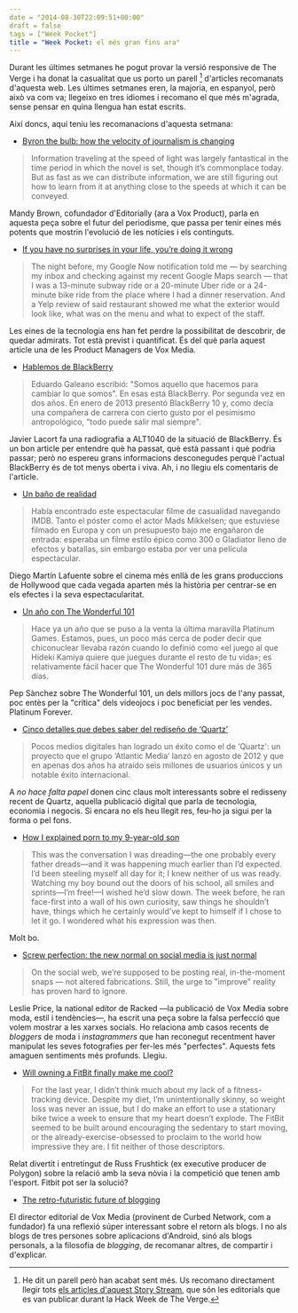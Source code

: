 ```yaml
---
date = "2014-08-30T22:09:51+00:00"
draft = false
tags = ["Week Pocket"]
title = "Week Pocket: el més gran fins ara"
---
```

Durant les últimes setmanes he pogut provar la versió responsive de The Verge i ha donat la casualitat que us porto un parell [^1] d'articles recomanats d'aquesta web. Les últimes setmanes eren, la majoria, en espanyol, però això va com va; llegeixo en tres idiomes i recomano el que més m'agrada, sense pensar en quina llengua han estat escrits. 

<!-- more -->

Així doncs, aquí teniu les recomanacions d'aquesta setmana:

- [Byron the bulb: how the velocity of journalism is changing](http://mobile.theverge.com/m/2014/8/18/6030921/byron-the-bulb-how-the-velocity-of-journalism-is-changing)

> Information traveling at the speed of light was largely fantastical in the time period in which the novel is set, though it’s commonplace today. But as fast as we can distribute information, we are still figuring out how to learn from it at anything close to the speeds at which it can be conveyed.

Mandy Brown, cofundador d'Editorially (ara a Vox Product), parla en aquesta peça sobre el futur del periodisme, que passa per tenir eines més potents que mostrin l'evolució de les notícies i els continguts.

- [If you have no surprises in your life, you’re doing it wrong](http://www.theverge.com/2014/8/18/6031443/if-you-have-no-surprises-in-your-life-you-re-doing-it-wrong)

> The night before, my Google Now notification told me — by searching my inbox and checking against my recent Google Maps search — that I was a 13-minute subway ride or a 20-minute Uber ride or a 24-minute bike ride from the place where I had a dinner reservation. And a Yelp review of said restaurant showed me what the exterior would look like, what was on the menu and what to expect of the staff. 

Les eines de la tecnologia ens han fet perdre la possibilitat de descobrir, de quedar admirats. Tot està previst i quantificat. És del què parla aquest article una de les Product Managers de Vox Media.

- [Hablemos de BlackBerry](http://alt1040.com/2014/08/hablemos-blackberry)

> Eduardo Galeano escribió: "Somos aquello que hacemos para cambiar lo que somos". En esas está BlackBerry. Por segunda vez en dos años. En enero de 2013 presentó BlackBerry 10 y, como decía una compañera de carrera con cierto gusto por el pesimismo antropológico, "todo puede salir mal siempre".

Javier Lacort fa una radiografia a ALT1040 de la situació de BlackBerry. És un bon article per entendre què ha passat, què està passant i què podria passar; però no espereu grans informacions desconegudes perquè l'actual BlackBerry és de tot menys oberta i viva. Ah, i no llegiu els comentaris de l'article.

- [Un baño de realidad](http://minid.net/2014/08/25/un-ban%CC%83o-de-realidad/)

> Había encontrado este espectacular filme de casualidad navegando IMDB. Tanto el póster como el actor Mads Mikkelsen; que estuviese filmado en Europa y con un presupuesto bajo me engañaron de entrada: esperaba un filme estilo épico como 300 o Gladiator lleno de efectos y batallas, sin embargo estaba por ver una película espectacular.

Diego Martín Lafuente sobre el cinema més enllà de les grans produccions de Hollywood que cada vegada aparten més la història per centrar-se en els efectes i la seva espectacularitat.

- [Un año con The Wonderful 101](http://www.anaitgames.com/noticias/wonderful)

> Hace ya un año que se puso a la venta la última maravilla Platinum Games. Estamos, pues, un poco más cerca de poder decir que chiconuclear llevaba razón cuando lo definió como «el juego al que Hideki Kamiya quiere que juegues durante el resto de tu vida»; es relativamente fácil hacer que The Wonderful 101 dure más de 365 días.

Pep Sànchez sobre The Wonderful 101, un dels millors jocs de l'any passat, poc entès per la "crítica" dels videojocs i poc beneficiat per les vendes. Platinum Forever.

- [Cinco detalles que debes saber del rediseño de ‘Quartz’](http://nohacefaltapapel.com/2014/08/25/cinco-detalles-que-debes-saber-del-rediseno-de-quartz/)

> Pocos medios digitales han logrado un éxito como el de ‘Quartz': un proyecto que el grupo ‘Atlantic Media’ lanzó en agosto de 2012 y que en apenas dos años ha atraído seis millones de usuarios únicos y un notable éxito internacional.

A *no hace falta papel* donen cinc claus molt interessants sobre el redisseny recent de Quartz, aquella publicació digital que parla de tecnologia, economia i negocis. Si encara no els heu llegit res, feu-ho ja sigui per la forma o pel fons. 

- [How I explained porn to my 9-year-old son](http://qz.com/256575/how-i-talked-about-pornography-to-my-nine-year-old-son/)

> This was the conversation I was dreading—the one probably every father dreads—and it was happening much earlier than I’d expected. I’d been steeling myself all day for it; I knew neither of us was ready. Watching my boy bound out the doors of his school, all smiles and sprints—I’m free!—I wished he’d slow down. The week before, he ran face-first into a wall of his own curiosity, saw things he shouldn’t have, things which he certainly would’ve kept to himself if I chose to let it go. I wondered what his expression was then.

Molt bo.

- [Screw perfection: the new normal on social media is just normal](http://mobile.theverge.com/m/2014/8/22/6056251/screw-perfection-the-new-normal-on-social-media-is-just-normal)

> On the social web, we’re supposed to be posting real, in-the-moment snaps — not altered fabrications. Still, the urge to "improve" reality has proven hard to ignore. 

Leslie Price, la national editor de Racked —la publicació de Vox Media sobre moda, estil i tendències—, ha escrit una peça sobre la falsa perfecció que volem mostrar a les xarxes socials. Ho relaciona amb casos recents de *bloggers* de moda i *instagrammers* que han reconegut recentment haver manipulat les seves fotografies per fer-les més "perfectes". Aquests fets amaguen sentiments més profunds. Llegiu.

- [Will owning a FitBit finally make me cool?](http://mobile.theverge.com/m/2014/8/22/6056703/will-owning-a-fitbit-finally-make-me-cool)

> For the last year, I didn’t think much about my lack of a fitness-tracking device. Despite my diet, I’m unintentionally skinny, so weight loss was never an issue, but I do make an effort to use a stationary bike twice a week to ensure that my heart doesn’t explode. The FitBit seemed to be built around encouraging the sedentary to start moving, or the already-exercise-obsessed to proclaim to the world how impressive they are. I fit neither of those descriptors.

Relat divertit i entretingut de Russ Frushtick (ex executive producer de Polygon) sobre la relació amb la seva nòvia i la competició que tenen amb l'esport. Fitbit pot ser la solució?

- [The retro-futuristic future of blogging](http://mobile.theverge.com/m/2014/8/20/6049259/the-future-of-blogging/in/5813818)

El director editorial de Vox Media (provinent de Curbed Network, com a fundador) fa una reflexió súper interessant sobre el retorn als blogs. I no als blogs de tres persones sobre aplicacions d'Android, sinó als blogs personals, a la filosofia de *blogging*, de recomanar altres, de compartir i d'explicar. 

[^1]: He dit un parell però han acabat sent més. Us recomano directament llegir tots [els articles d'aquest Story Stream](http://theverge.com/2014/8/20/6049777/the-future-of-everything), que són les editorials que es van publicar durant la Hack Week de The Verge.